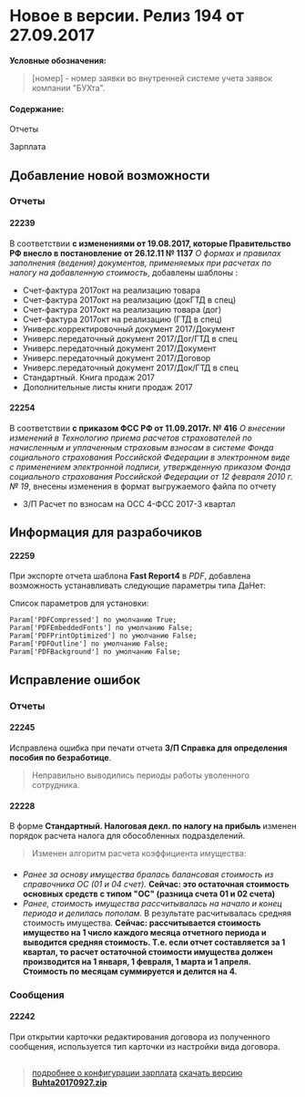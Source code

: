﻿
# Новое в версии. Релиз 194 от 27.09.2017

**Условные обозначения:**
 >[номер] - номер заявки во внутренней системе учета заявок компании "БУХта".

#### Содержание:

Отчеты

Зарплата

## Добавление новой возможности

### Отчеты

#### 22239
В соответствии __с изменениями от 19.08.2017, которые Правительство РФ внесло в постановление от 26.12.11 № 1137__ _О формах и правилах заполнения (ведения) документов,
применяемых при расчетах по налогу на добавленную стоимость_, добавлены шаблоны :
- Счет-фактура 2017окт на реализацию товара
- Счет-фактура 2017окт на реализацию (докГТД в спец)
- Счет-фактура 2017окт на реализацию товара (дог)
- Счет-фактура 2017окт на реализацию (ГТД в спец)
- Универс.корректировочный документ 2017/Документ
- Универс.передаточный документ 2017/Дог/ГТД в спец
- Универс.передаточный документ 2017/Документ
- Универс.передаточный документ 2017/Договор
- Универс.передаточный документ 2017/Док/ГТД в спец
- Стандартный. Книга продаж 2017
- Дополнительные листы книги продаж 2017

#### 22254
В соответствии __с приказом ФСС РФ от 11.09.2017г. № 416__ _О внесении изменений в Технологию приема расчетов страхователей по начисленным и уплаченным страховым взносам
в системе Фонда социального страхования Российской Федерации в электронном виде с применением электронной подписи, утвержденную приказом Фонда социального страхования
Российской Федерации от 12 февраля 2010 г. № 19_,
внесены изменения в формат выгружаемого файла по отчету
 - З/П Расчет по взносам на ОСС 4-ФСС 2017-3 квартал

## Информация для разрабочиков

#### 22259
При экспорте отчета шаблона __Fast Report4__ в _PDF_,  добавлена возможность устанавливать следующие параметры типа ДаНет:

Список параметров для установки:
```
Param['PDFCompressed'] по умолчанию True;
Param['PDFEmbeddedFonts'] по умолчанию False;
Param['PDFPrintOptimized'] по умолчанию False;
Param['PDFOutline'] по умолчанию False;
Param['PDFBackground'] по умолчанию False;
```

## Исправление ошибок

### Отчеты

#### 22245
Исправлена ошибка при печати отчета __З/П Справка для определения пособия по безработице__.
> Неправильно выводились периоды работы уволенного сотрудника.

#### 22228
В форме __Стандартный. Налоговая декл. по налогу на прибыль__ изменен порядок расчета налога для обособленных подразделений.
>Изменен алгоритм расчета коэффициента имущества:
####

- _Ранее за основу имущества бралась балансовая стоимость из справочника ОС (01 и 04 счет)._
__Сейчас: это остаточная стоимость основных средств  с типом "ОС" (разница счета 01 и 02 счета)__
- _Ранее, стоимость имущества рассчитывалась на начало и конец периода и делилась пополам._
В результате расчитывалась средняя стоимость имущества.
__Сейчас: рассчитывается стоимость имущество на 1 число каждого месяца отчетного периода и выводится средняя стоимость. Т.е. если отчет составляется за 1 квартал, то расчет остаточной стоимости имущества должен производится на 1 января, 1 февраля, 1 марта и 1 апреля. Стоимость по месяцам суммируется и делится на 4.__


### Сообщения

#### 22242
При открытии карточки редактирования договора из полученного сообщения, используется тип карточки из настройки вида договора.

##
> [подробнее о конфигурации зарплата](Стандартная_Зарплата.htm)
[скачать версию **Buhta20170927.zip**](Buhta20170927.zip)



